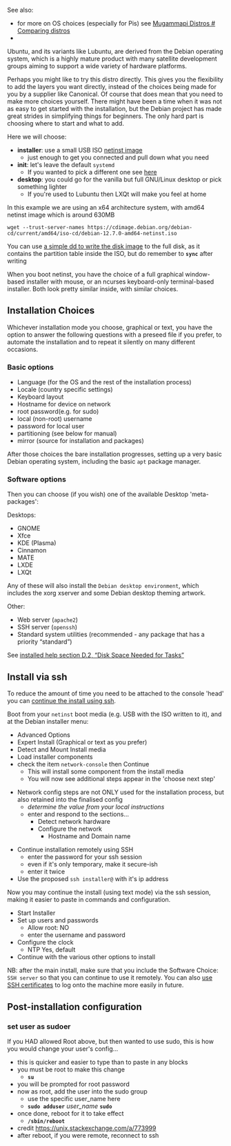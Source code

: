 See also:

* for more on OS choices (especially for Pis) see [Mugammapi Distros # Comparing distros](https://github.com/artmg/MuGammaPi/wiki/Distros#comparing-distros)
* 

Ubuntu, and its variants like Lubuntu, are derived from the Debian operating system, which is a highly mature product with many satellite development groups aiming to support a wide variety of hardware platforms. 

Perhaps you might like to try this distro directly. This gives you the flexibility to add the layers you want directly, instead of the choices being made for you by a supplier like Canonical. Of course that does mean that you need to make more choices yourself. There might have been a time when it was not as easy to get started with the installation, but the Debian project has made great strides in simplifying things for beginners. The only hard part is choosing where to start and what to add.

Here we will choose:

* **installer**: use a small USB ISO [netinst image](https://www.debian.org/CD/netinst/) 
	* just enough to get you connected and pull down what you need
* **init**: let's leave the default `systemd`
	* If you wanted to pick a different one see [here](https://wiki.debian.org/Init#Changing_the_init_system_-_at_installation_time)
* **desktop**: you could go for the vanilla but full GNU/Linux desktop or pick something lighter
	* If you're used to Lubuntu then LXQt will make you feel at home


In this example we are using an x64 architecture system, with amd64 netinst image which is around 630MB

```
wget --trust-server-names https://cdimage.debian.org/debian-cd/current/amd64/iso-cd/debian-12.7.0-amd64-netinst.iso
```

You can use [a simple dd to write the disk image](https://github.com/artmg/lubuild/blob/master/help/configure/write-Distro-to-flash.md#choice--simpler---dd) to the full disk, as it contains the partition table inside the ISO, but do remember to **` sync `** after writing

When you boot netinst, you have the choice of a full graphical window-based installer with mouse, or an ncurses keyboard-only terminal-based installer. Both look pretty similar inside, with similar choices.

## Installation Choices

Whichever installation mode you choose, graphical or text, you have the option to answer the following questions with a preseed file if you prefer, to automate the installation and to repeat it silently on many different occasions.

### Basic options

* Language (for the OS and the rest of the installation process)
* Locale (country specific settings)
* Keyboard layout
* Hostname for device on network
* root password(e.g. for sudo)
* local (non-root) username
* password for local user
* partitioning (see below for manual)
* mirror (source for installation and packages)

After those choices the bare installation progresses, setting up a very basic Debian operating system, including the basic `apt` package manager.

### Software options

Then you can choose (if you wish) one of the available Desktop 'meta-packages':

Desktops:
* GNOME
* Xfce
* KDE (Plasma)
* Cinnamon
* MATE
* LXDE
* LXQt

Any of these will also install the `Debian desktop environment`, which includes the xorg xserver and some Debian desktop theming artwork.

Other:
* Web server (`apache2`)
* SSH server (`openssh`)
* Standard system utilities (recommended - any package that has a priority “standard”)

See [installed help section D.2, “Disk Space Needed for Tasks”](https://www.debian.org/releases/bookworm/amd64/apds02.en.html "D.2. Disk Space Needed for Tasks")


## Install via ssh

To reduce the amount of time you need to be attached to the console 'head' you can [continue the install using ssh](https://www.debian.org/releases/bookworm/amd64/ch06s03.en.html#network-console). 

Boot from your `netinst` boot media (e.g. USB with the ISO written to it), and at the Debian installer menu:

- Advanced Options
- Expert Install (Graphical or text as you prefer)
- Detect and Mount Install media
- Load installer components
- check the item `network-console` then Continue
	- This will install some component from the install media
	- You will now see additional steps appear in the 'choose next step'
* Network config steps are not ONLY used for the installation process, but also retained into the finalised config 
	* _determine the value from your local instructions_
	* enter and respond to the sections...
		- Detect network hardware
		- Configure the network
		    - Hostname and Domain name
- Continue installation remotely using SSH
	- enter the password for your ssh session
	- even if it's only temporary, make it secure-ish
	- enter it twice
- Use the proposed ` ssh installer@ ` with it's ip address

Now you may continue the install (using text mode) via the ssh session, making it easier to paste in commands and configuration.

- Start Installer
- Set up users and passwords
	- Allow root: NO
	- enter the username and password
- Configure the clock
	- NTP Yes, default
- Continue with the various other options to install

NB: after the main install, make sure that you include the Software Choice: `SSH server` so that you can continue to use it remotely. You can also [use SSH certificates](https://github.com/artmg/lubuild/blob/master/help/configure/Secure-SHell-SSH.md#generate-and-install-ssh-certificate) to log onto the machine more easily in future.

## Post-installation configuration

### set user as sudoer

If you HAD allowed Root above, but then wanted to use sudo,
this is how you would change your user's config...

* this is quicker and easier to type than to paste in any blocks
* you must be root to make this change
	* **` su `**
* you will be prompted for root password
* now as root, add the user into the sudo group
	* use the specific user_name here
	* **` sudo adduser `** _user_name_  **` sudo `**
* once done, reboot for it to take effect
	* **` /sbin/reboot `**
* credit https://unix.stackexchange.com/a/773999
* after reboot, if you were remote, reconnect to ssh


